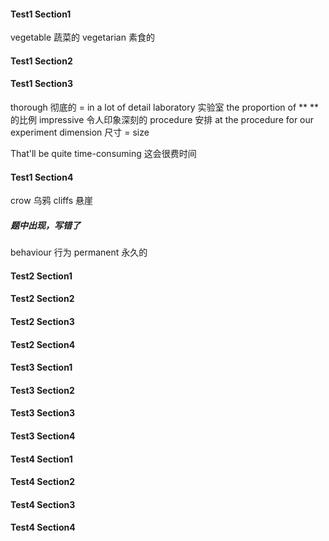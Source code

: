 #### Test1  Section1
vegetable   蔬菜的
vegetarian   素食的

#### Test1  Section2

#### Test1  Section3
thorough 彻底的 = in a lot of detail
laboratory  实验室
the proportion of **   **的比例
impressive   令人印象深刻的
procedure   安排
    at the procedure for our experiment
dimension  尺寸 = size

That'll be quite time-consuming   这会很费时间


#### Test1  Section4
crow  乌鸦
cliffs  悬崖

##### 题中出现，写错了
behaviour  行为
permanent  永久的

#### Test2  Section1

#### Test2  Section2

#### Test2  Section3

#### Test2  Section4

#### Test3  Section1

#### Test3  Section2

#### Test3  Section3

#### Test3  Section4

#### Test4  Section1

#### Test4  Section2

#### Test4  Section3

#### Test4  Section4
